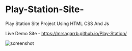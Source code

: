 # Play-Station-Site-
Play Station Site  Project Using HTML CSS And Js 

Live Demo Site - https://mrsagarrb.github.io/Play-Station/

![screenshot](https://user-images.githubusercontent.com/87903581/146772918-12951ddf-5173-4974-86bc-e493951dbde5.png)






